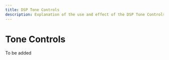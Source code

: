 ```yaml
---
title: DSP Tone Controls
description: Explanation of the use and effect of the DSP Tone Controls filter
---
```


# Tone Controls

To be added
